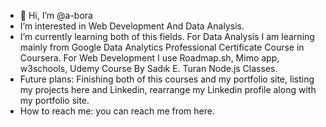 - 👋 Hi, I’m @a-bora
- I’m interested in Web Development And Data Analysis.
- I’m currently learning both of this fields. For Data Analysis I am learning mainly from Google Data Analytics Professional Certificate Course in Coursera.
  For Web Development I use Roadmap.sh, Mimo app, w3schools, Udemy Course By Sadık E. Turan Node.js Classes.
- Future plans: Finishing both of this courses and my portfolio site, listing my projects here and Linkedin, rearrange my Linkedin profile along with my portfolio site.
- How to reach me: you can reach me from here.

<!---
a-bora/a-bora is a ✨ special ✨ repository because its `README.md` (this file) appears on your GitHub profile.
You can click the Preview link to take a look at your changes.
--->
